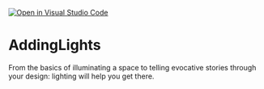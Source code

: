 [![Open in Visual Studio Code](https://classroom.github.com/assets/open-in-vscode-c66648af7eb3fe8bc4f294546bfd86ef473780cde1dea487d3c4ff354943c9ae.svg)](https://classroom.github.com/online_ide?assignment_repo_id=8758879&assignment_repo_type=AssignmentRepo)
# AddingLights
From the basics of illuminating a space to telling evocative stories through your design: lighting will help you get there.
